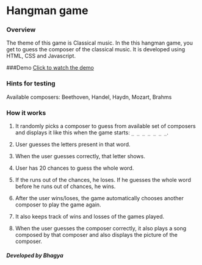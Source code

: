 # Hangman game

### Overview
The theme of this game is Classical music. In the this hangman game, you get to guess the composer of the classical music. It is developed using HTML, CSS and Javascript. 

###Demo
[Click to watch the demo](https://thawing-shore-39948.herokuapp.com)

### Hints for testing

Available composers: Beethoven, Handel, Haydn, Mozart, Brahms

### How it works


1. It randomly picks a composer to guess from available set of composers and  displays it like this when the game starts:      `_ _ _ _ _ _ _`.

2. User guesses the letters present in that word. 

3. When the user guesses correctly, that letter shows.

4. User has 20 chances to guess the whole word.

5. If the runs out of the chances, he loses. If he guesses the whole word before he runs out of chances, he wins.

6. After the user wins/loses, the game automatically chooses another composer to play the game again.

7. It also keeps track of wins and losses of the games played.

8. When the user guesses the composer correctly, it also plays a song composed by that composer and also displays the picture of the composer.




##### Developed by Bhagya

